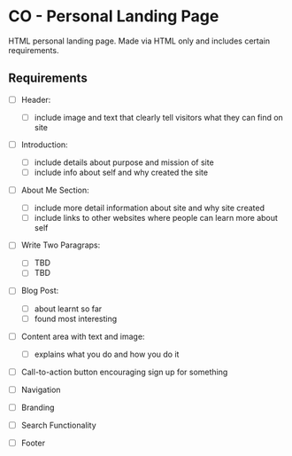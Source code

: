 # CO - Personal Landing Page
HTML personal landing page. Made via HTML only and includes certain requirements.

## Requirements
- [ ] Header: 
    - [ ] include image and text that clearly tell visitors what they can find on site
- [ ] Introduction:
    - [ ] include details about purpose and mission of site
    - [ ] include info about self and why created the site
- [ ] About Me Section:
    - [ ] include more detail information about site and why site created
    - [ ] include links to other websites where people can learn more about self
- [ ] Write Two Paragraps:
    - [ ] TBD
    - [ ] TBD
- [ ] Blog Post: 
    - [ ] about learnt so far
    - [ ] found most interesting
- [ ] Content area with text and image:
    - [ ] explains what you do and how you do it
- [ ] Call-to-action button encouraging sign up for something
- [ ] Navigation
- [ ] Branding
- [ ] Search Functionality
- [ ] Footer


